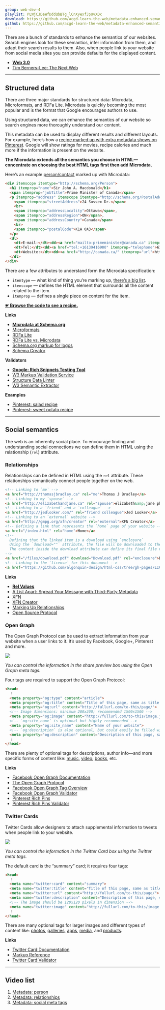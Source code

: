 ```yaml
---
group: web-dev-4
playlist: PLWjCJDeWfDddQbBTg_lCnXyexfJpUvXDx
download: https://github.com/acgd-learn-the-web/metadata-enhanced-semantics-code/archive/master.zip
github: https://github.com/acgd-learn-the-web/metadata-enhanced-semantics-code
---
```


There are a bunch of standards to enhance the semantics of our websites. Search engines look for these semantics, infer information from them, and adapt their search results to them. Also, when people link to your website from social media sites you can provide defaults for the displayed content.

- **[Web 3.0](http://vimeo.com/11529540)**
- [Tim Berners-Lee: The Next Web](http://www.ted.com/talks/tim_berners_lee_on_the_next_web.html)

---

## Structured data

There are three major standards for structured data: Microdata, Microformats, and RDFa Lite. Microdata is quickly becoming the most popular and is the format that Google encourages authors to use.

Using structured data, we can enhance the semantics of our website so search engines more thoroughly understand our content.

This metadata can be used to display different results and different layouts. For example, here’s how a [recipe marked up with extra metadata shows on Pinterest](http://www.pinterest.com/pin/153192824796589716/). Google will show ratings for movies, recipe calories and much more if the information is present on the website.

**The Microdata extends all the semantics you choose in HTML—concentrate on choosing the best HTML tags first then add Microdata.**

Here’s an example [person/contact](http://schema.org/Person) marked up with Microdata:

```html
<div itemscope itemtype="http://schema.org/Person">
  <h1 itemprop="name">Sir John A. Macdonald</h1>
  <span itemprop="jobTitle">Prime Minister of Canada</span>
  <p itemprop="address" itemscope itemtype="http://schema.org/PostalAddress">
    <span itemprop="streetAddress">24 Sussex Dr.</span>
    <br>
    <span itemprop="addressLocality">Ottawa</span>,
    <span itemprop="addressRegion">ON</span>,
    <span itemprop="addressCountry">Canada</span>
    <br>
    <span itemprop="postalCode">K1A 0A3</span>
  </p>
  <dl>
    <dt>E-mail:</dt><dd><a href="mailto:primeminister@canada.ca" itemprop="email">primeminister@canada.ca</a></dd>
    <dt>Tel:</dt><dd><a href="tel:+16139416900" itemprop="telephone">613-941-6900</a></dd>
    <dt>Website:</dt><dd><a href="http://canada.ca/" itemprop="url">http://canada.ca/</a></dd>
  </dl>
</div>
```

There are a few attributes to understand form the Microdata specification:

- `itemtype` — what kind of thing you’re marking up, [there’s a big list](http://schema.org/docs/schemas.html).
- `itemscope` — defines the HTML element that surrounds all the content related to the item.
- `itemprop` — defines a single piece on content for the item.

**[☛ Browse the code to see a recipe.](https://github.com/acgd-learn-the-web/metadata-enhanced-semantics-code)**

**Links**

- **[Microdata at Schema.org](http://schema.org/)**
- [Microformats](http://microformats.org/)
- [RDFa Lite](http://rdfa.info/)
- [RDFa Lite vs. Microdata](http://manu.sporny.org/2012/mythical-differences/)
- [Schema.org markup for logos](http://googlewebmastercentral.blogspot.ca/2013/05/using-schemaorg-markup-for-organization.html)
- [Schema Creator](http://schema-creator.org/)

**Validators**

- **[Google: Rich Snippets Testing Tool](http://www.google.com/webmasters/tools/richsnippets)**
- [W3 Markup Validation Service](http://validator.w3.org/nu/)
- [Structure Data Linter](http://validator.w3.org/nu/)
- [W3 Semantic Extractor](http://www.w3.org/2003/12/semantic-extractor)

**Examples**

- [Pinterest: salad recipe](http://www.pinterest.com/pin/59532026297979167/)
- [Pinterest: sweet potato recipe](http://www.pinterest.com/pin/153192824796589716/)

---

## Social semantics

The web is an inherently social place. To encourage finding and understanding social connections we can define them in HTML using the relationship (`rel`) attribute.

### Relationships

Relationships can be defined in HTML using the `rel` attribute. These relationships semantically connect people together on the web.

```html
<!-- Linking to `me` -->
<a href="http://thomasjbradley.ca" rel="me">Thomas J Bradley</a>
<!-- Linking to my `spouse` -->
<a href="http://elizabethandjane.ca" rel="spouse">elizabeth&amp;jane photography</a>
<!-- Linking to a `friend` and a `colleague` -->
<a href="http://jedlooker.com/" rel="friend colleague">Jed Looker</a>
<!-- Linking to an `external` website -->
<a href="http://gmpg.org/xfn/creator" rel="external">XFN Creator</a>
<!-- Defining a link that represents the `home` page of your website -->
<a href="/index.html" rel="home">Home</a>
<!--
  Defining that the linked item is a download using `enclosure`
  Using the `download=""` attribute, the file will be downloaded to the computer instead of opening
  The content inside the download attribute can define its final file name
-->
<a href="/files/download.pdf" download="Download.pdf" rel="enclosure">Download Now!</a>
<!-- Linking to the `license` for this document -->
<a href="https://github.com/algonquin-design/html-css/tree/gh-pages/LICENSE" rel="license">License</a>
```

**Links**

- **[Rel Values](http://microformats.org/wiki/existing-rel-values)**
- [A List Apart: Spread Your Message with Third-Party Metadata](http://alistapart.com/article/like-able-content-spread-your-message-with-third-party-metadata)
- [XFN](http://gmpg.org/xfn/)
- [XFN Creator](http://gmpg.org/xfn/creator)
- [Marking Up Relationships](http://maban.co.uk/49)
- [Open Source Protocol](http://osprotocol.com/)

### Open Graph

The Open Graph Protocol can be used to extract information from your website when a user links to it. It’s used by Facebook, Google+, Pinterest and more.

![](facebook-open-graph.jpg)

*You can control the information in the share preview box using the Open Graph meta tags.*

Four tags are required to support the Open Graph Protocol:

```html
<head>
  ⋮
  <meta property="og:type" content="article">
  <meta property="og:title" content="Title of this page, same as title tag">
  <meta property="og:url" content="http://fullurl.com/to-this/page/">
  <!-- Image dimensions: minimum 200x200; recommended 1500x1500 -->
  <meta property="og:image" content="http://fullurl.com/to-this/image.jpg">
  <!-- `og:site_name` is optional but highly recommended -->
  <meta property="og:site_name" content="Name of your website">
  <!-- `og:description` is also optional, but could easily be filled with the meta description -->
  <meta property="og:description" content="Description of this page, same as meta description">
  ⋮
</head>
```

There are plenty of optional tags for descriptions, author info—and more specific forms of content like: [music](http://ogp.me/#type_music), [video](http://ogp.me/#type_video), [books](http://ogp.me/#type_book), etc.

**Links**

- [Facebook Open Graph Documentation](http://developers.facebook.com/docs/opengraph/)
- [The Open Graph Protocol](http://ogp.me/)
- [Facebook Open Graph Tag Overview](http://davidwalsh.name/facebook-meta-tags)
- [Facebook Open Graph Validator](https://developers.facebook.com/tools/debug/)
- [Pinterest Rich Pins](https://developers.pinterest.com/rich_pins_overview/)
- [Pinterest Rich Pins Validator](https://developers.pinterest.com/rich_pins/validator/)

### Twitter Cards

Twitter Cards allow designers to attach supplemental information to tweets when people link to your website.

![](twitter-cards.jpg)

*You can control the information in the Twitter Card box using the Twitter meta tags.*

The default card is the “summary” card; it requires four tags:

```html
<head>
  ⋮
  <meta name="twitter:card" content="summary">
  <meta name="twitter:title" content="Title of this page, same as title tag">
  <meta name="twitter:url" content="http://fullurl.com/to-this/page/">
  <meta name="twitter:description" content="Description of this page, same as meta description">
  <!-- The image should be 120x120 pixels in dimension -->
  <meta name="twitter:image" content="http://fullurl.com/to-this/image.jpg">
  ⋮
</head>
```

There are many optional tags for larger images and different types of content like: [photos](https://dev.twitter.com/docs/cards/types/photo-card), [galleries](https://dev.twitter.com/docs/cards/types/gallery-card), [apps](https://dev.twitter.com/docs/cards/types/app-card), [media](https://dev.twitter.com/docs/cards/types/player-card), and [products](https://dev.twitter.com/docs/cards/types/product-card).

**Links**

- [Twitter Card Documentation](https://dev.twitter.com/docs/cards)
- [Markup Reference](https://dev.twitter.com/docs/cards/markup-reference)
- [Twitter Card Validator](https://dev.twitter.com/docs/cards/validation/validator)

---

## Video list

1. [Metadata: person](https://www.youtube.com/watch?v=pjihcrIsX3k&list=PLWjCJDeWfDddQbBTg_lCnXyexfJpUvXDx&index=1)
2. [Metadata: relationships](https://www.youtube.com/watch?v=7k5ZT7iak6M&list=PLWjCJDeWfDddQbBTg_lCnXyexfJpUvXDx&index=2)
3. [Metadata: social meta tags](https://www.youtube.com/watch?v=xxk21IhoSdU&list=PLWjCJDeWfDddQbBTg_lCnXyexfJpUvXDx&index=3)
